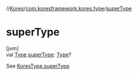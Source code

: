 //[Kores](../../index.md)/[com.koresframework.kores.type](index.md)/[superType](super-type.md)

# superType

[jvm]\
val [Type](https://docs.oracle.com/javase/8/docs/api/java/lang/reflect/Type.html).[superType](super-type.md): [Type](https://docs.oracle.com/javase/8/docs/api/java/lang/reflect/Type.html)?

See [KoresType.superType](-kores-type/super-type.md)

